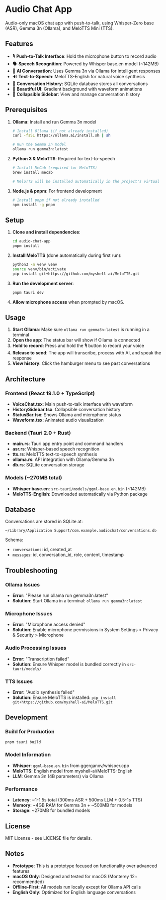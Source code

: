 # Audio Chat App

Audio-only macOS chat app with push-to-talk, using Whisper-Zero base (ASR), Gemma 3n (Ollama), and MeloTTS Mini (TTS).

## Features

- 🎙️ **Push-to-Talk Interface**: Hold the microphone button to record audio
- 🗣️ **Speech Recognition**: Powered by Whisper base.en model (~142MB)
- 🤖 **AI Conversation**: Uses Gemma 3n via Ollama for intelligent responses
- 🔊 **Text-to-Speech**: MeloTTS-English for natural voice synthesis
- 💾 **Conversation History**: SQLite database stores all conversations
- 🎨 **Beautiful UI**: Gradient background with waveform animations
- 📱 **Collapsible Sidebar**: View and manage conversation history

## Prerequisites

1. **Ollama**: Install and run Gemma 3n model
   ```bash
   # Install Ollama (if not already installed)
   curl -fsSL https://ollama.ai/install.sh | sh
   
   # Run the Gemma 3n model
   ollama run gemma3n:latest
   ```

2. **Python 3 & MeloTTS**: Required for text-to-speech
   ```bash
   # Install MeCab (required for MeloTTS)
   brew install mecab
   
   # MeloTTS will be installed automatically in the project's virtual environment
   ```

3. **Node.js & pnpm**: For frontend development
   ```bash
   # Install pnpm if not already installed
   npm install -g pnpm
   ```

## Setup

1. **Clone and install dependencies**:
   ```bash
   cd audio-chat-app
   pnpm install
   ```

2. **Install MeloTTS** (done automatically during first run):
   ```bash
   python3 -m venv venv
   source venv/bin/activate
   pip install git+https://github.com/myshell-ai/MeloTTS.git
   ```

3. **Run the development server**:
   ```bash
   pnpm tauri dev
   ```

4. **Allow microphone access** when prompted by macOS.

## Usage

1. **Start Ollama**: Make sure `ollama run gemma3n:latest` is running in a terminal
2. **Open the app**: The status bar will show if Ollama is connected
3. **Hold to record**: Press and hold the 🎙️ button to record your voice
4. **Release to send**: The app will transcribe, process with AI, and speak the response
5. **View history**: Click the hamburger menu to see past conversations

## Architecture

### Frontend (React 19.1.0 + TypeScript)
- **VoiceChat.tsx**: Main push-to-talk interface with waveform
- **HistorySidebar.tsx**: Collapsible conversation history
- **StatusBar.tsx**: Shows Ollama and microphone status
- **Waveform.tsx**: Animated audio visualization

### Backend (Tauri 2.0 + Rust)
- **main.rs**: Tauri app entry point and command handlers
- **asr.rs**: Whisper-based speech recognition
- **tts.rs**: MeloTTS text-to-speech synthesis
- **ollama.rs**: API integration with Ollama/Gemma 3n
- **db.rs**: SQLite conversation storage

### Models (~270MB total)
- **Whisper base.en**: `src-tauri/models/ggml-base.en.bin` (~142MB)
- **MeloTTS-English**: Downloaded automatically via Python package

## Database

Conversations are stored in SQLite at:
```
~/Library/Application Support/com.example.audiochat/conversations.db
```

Schema:
- `conversations`: id, created_at
- `messages`: id, conversation_id, role, content, timestamp

## Troubleshooting

### Ollama Issues
- **Error**: "Please run ollama run gemma3n:latest"
- **Solution**: Start Ollama in a terminal: `ollama run gemma3n:latest`

### Microphone Issues
- **Error**: "Microphone access denied"
- **Solution**: Enable microphone permissions in System Settings > Privacy & Security > Microphone

### Audio Processing Issues
- **Error**: "Transcription failed"
- **Solution**: Ensure Whisper model is bundled correctly in `src-tauri/models/`

### TTS Issues
- **Error**: "Audio synthesis failed"
- **Solution**: Ensure MeloTTS is installed: `pip install git+https://github.com/myshell-ai/MeloTTS.git`

## Development

### Build for Production
```bash
pnpm tauri build
```

### Model Information
- **Whisper**: `ggml-base.en.bin` from ggerganov/whisper.cpp
- **MeloTTS**: English model from myshell-ai/MeloTTS-English
- **LLM**: Gemma 3n (4B parameters) via Ollama

### Performance
- **Latency**: ~1-1.5s total (300ms ASR + 500ms LLM + 0.5-1s TTS)
- **Memory**: ~4GB RAM for Gemma 3n + ~500MB for models
- **Storage**: ~270MB for bundled models

## License

MIT License - see LICENSE file for details.

## Notes

- **Prototype**: This is a prototype focused on functionality over advanced features
- **macOS Only**: Designed and tested for macOS (Monterey 12+ recommended)
- **Offline-First**: All models run locally except for Ollama API calls
- **English Only**: Optimized for English language conversations
